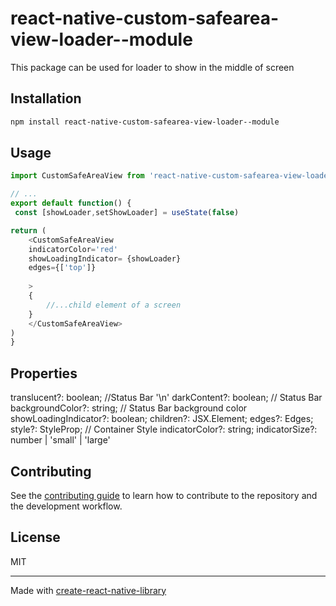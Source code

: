 # react-native-custom-safearea-view-loader--module

This package can be used for loader to show in the middle of screen

## Installation

```sh
npm install react-native-custom-safearea-view-loader--module
```

## Usage

```js
import CustomSafeAreaView from 'react-native-custom-safearea-view-loader--module';;

// ...
export default function() {
 const [showLoader,setShowLoader] = useState(false)

return (
    <CustomSafeAreaView 
    indicatorColor='red' 
    showLoadingIndicator= {showLoader} 
    edges={['top']}
    
    >
    {
        //...child element of a screen
    }
    </CustomSafeAreaView>
)
}

```
## Properties
 translucent?: boolean; //Status Bar '\n'
 darkContent?: boolean; // Status Bar
 backgroundColor?: string; // Status Bar background color
 showLoadingIndicator?: boolean;
 children?: JSX.Element;
 edges?: Edges;
 style?: StyleProp<ViewStyle>; // Container Style
 indicatorColor?: string;
 indicatorSize?: number | 'small' | 'large'

## Contributing

See the [contributing guide](CONTRIBUTING.md) to learn how to contribute to the repository and the development workflow.

## License

MIT

---

Made with [create-react-native-library](https://github.com/callstack/react-native-builder-bob)
